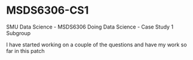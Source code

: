 # MSDS6306-CS1
SMU Data Science - MSDS6306 Doing Data Science - Case Study 1 Subgroup

I have started working on a couple of the questions and have my work so far in this patch
